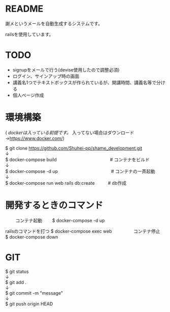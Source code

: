 # README

謝メというメールを自動生成するシステムです。

railsを使用しています。

# TODO

* signupをメールで行う(devise使用したので調整必須)  
* ログイン、サインアップ時の画面  　
* 講義名1つでテキストボックスが作られているが、開講時間、講義名等で分ける  
* 個人ページ作成

# 環境構築  
  

( *dockerは入っている前提です。* 入ってない場合はダウンロード →https://www.docker.com/)

$ git clone https://github.com/Shuhei-pp/shame_development.git  
↓  
$ docker-compose build　　　　　　　　　　　　# コンテナをビルド  
↓  
$ docker-compose -d up　　　　　　　　　　　　# コンテナの一斉起動  
↓  
$ docker-compose run web rails db:create　　　# db作成  

# 開発するときのコマンド
　　
コンテナ起動　　
$ docker-compose -d up　　

railsのコマンドを打つ
$ docker-compose exec web <command>　　
　　
コンテナ停止　　
$ docker-compose down  

# GIT

$ git status   
↓  
$ git add .    
↓  
$ git commit -m "message"  
↓  
$ git push origin HEAD   

